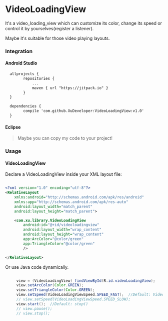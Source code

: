 # VideoLoadingView

It's a video_loading_view which can customize its color, change its speed or control it by yourselves(register a listener).

Maybe it's suitable for those video playing layouts.

### Integration

#### Android Studio

``` xml
  allprojects {
		repositories {
			...
			maven { url "https://jitpack.io" }
		}
  }

  dependencies {
	    compile 'com.github.XuDeveloper:VideoLoadingView:v1.0'
  }

```
#### Eclipse

> Maybe you can copy my code to your project!

### Usage

#### VideoLoadingView

Declare a VideoLoadingView inside your XML layout file:

``` xml

<?xml version="1.0" encoding="utf-8"?>
<RelativeLayout
    xmlns:android="http://schemas.android.com/apk/res/android"
    xmlns:app="http://schemas.android.com/apk/res-auto"
    android:layout_width="match_parent"
    android:layout_height="match_parent">

    <com.xu.library.VideoLoadingView
        android:id="@+id/videoloadingview"
        android:layout_width="wrap_content"
        android:layout_height="wrap_content"
        app:ArcColor="@color/green"
        app:TriangleColor="@color/green"
        />

</RelativeLayout>

```

Or use Java code dynamically.

``` java

     view = (VideoLoadingView) findViewById(R.id.videoLoadingView);
     view.setArcColor(Color.GREEN);
     view.setTriangleColor(Color.GREEN);
     view.setSpeed(VideoLoadingViewSpeed.SPEED_FAST);  //Default: VideoLoadingViewSpeed.SPEED_MEDIUM
     // view.setSpeed(VideoLoadingViewSpeed.SPEED_SLOW); 
     view.start();  //Default: stop()
     // view.pause();
     // view.stop();

```
